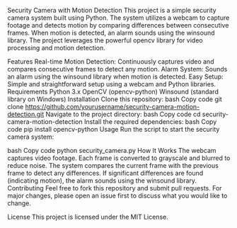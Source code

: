 Security Camera with Motion Detection
This project is a simple security camera system built using Python. The system utilizes a webcam to capture footage and detects motion by comparing differences between consecutive frames. When motion is detected, an alarm sounds using the winsound library. The project leverages the powerful opencv library for video processing and motion detection.

Features
Real-time Motion Detection: Continuously captures video and compares consecutive frames to detect any motion.
Alarm System: Sounds an alarm using the winsound library when motion is detected.
Easy Setup: Simple and straightforward setup using a webcam and Python libraries.
Requirements
Python 3.x
OpenCV (opencv-python)
Winsound (standard library on Windows)
Installation
Clone this repository:
bash
Copy code
git clone https://github.com/yourusername/security-camera-motion-detection.git
Navigate to the project directory:
bash
Copy code
cd security-camera-motion-detection
Install the required dependencies:
bash
Copy code
pip install opencv-python
Usage
Run the script to start the security camera system:

bash
Copy code
python security_camera.py
How It Works
The webcam captures video footage.
Each frame is converted to grayscale and blurred to reduce noise.
The system compares the current frame with the previous frame to detect any differences.
If significant differences are found (indicating motion), the alarm sounds using the winsound library.
Contributing
Feel free to fork this repository and submit pull requests. For major changes, please open an issue first to discuss what you would like to change.

License
This project is licensed under the MIT License.

